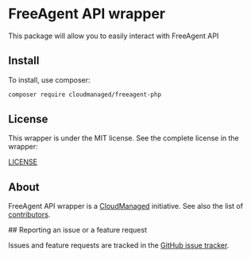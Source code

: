# FreeAgent API wrapper

This package will allow you to easily interact with FreeAgent API

## Install

To install, use composer:

```bash
composer require cloudmanaged/freeagent-php
```

## License

This wrapper is under the MIT license. See the complete license in the wrapper:

[LICENSE](https://github.com/CloudManaged/freeagent-php/LICENSE)

## About

FreeAgent API wrapper is a [CloudManaged](https://github.com/CloudManaged) initiative.
See also the list of [contributors](https://github.com/CloudManaged/freeagent-php/graphs/contributors).

## Reporting an issue or a feature request

Issues and feature requests are tracked in the [GitHub issue tracker](https://github.com/CloudManaged/freeagent-php/issues).